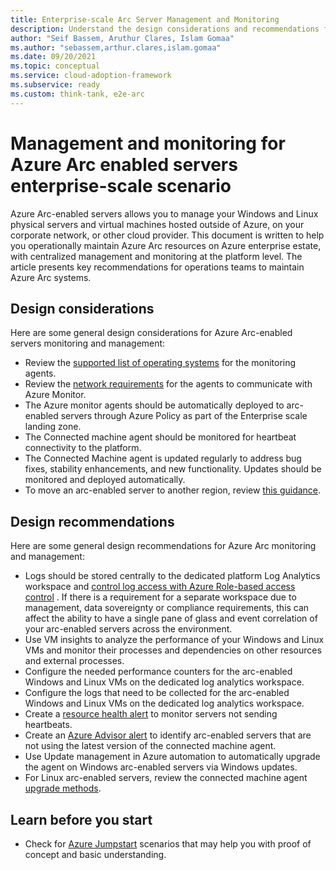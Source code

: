 ```yaml
---
title: Enterprise-scale Arc Server Management and Monitoring
description: Understand the design considerations and recommendations for management and monitoring of Arc enabled servers
author: "Seif Bassem, Aruthur Clares, Islam Gomaa"
ms.author: "sebassem,arthur.clares,islam.gomaa"
ms.date: 09/20/2021
ms.topic: conceptual
ms.service: cloud-adoption-framework
ms.subservice: ready
ms.custom: think-tank, e2e-arc
---
```


# Management and monitoring for Azure Arc enabled servers enterprise-scale scenario

Azure Arc-enabled servers allows you to manage your Windows and Linux physical servers and virtual machines hosted outside of Azure, on your corporate network, or other cloud provider.  This document is written to help you operationally maintain Azure Arc resources on Azure enterprise estate, with centralized management and monitoring at the platform level. The article presents key recommendations for operations teams to maintain Azure Arc systems.

## Design considerations

Here are some general design considerations for Azure Arc-enabled servers monitoring and management:

- Review the [supported list of operating systems](https://docs.microsoft.com/en-us/azure/azure-monitor/agents/agents-overview#supported-operating-systems) for the monitoring agents.
- Review the [network requirements](https://docs.microsoft.com/en-us/azure/azure-monitor/agents/log-analytics-agent#network-requirements) for the agents to communicate with Azure Monitor.
- The Azure monitor agents should be automatically deployed to arc-enabled servers through Azure Policy as part of the Enterprise scale landing zone.
- The Connected machine agent should be monitored for heartbeat connectivity to the platform.
- The Connected Machine agent is updated regularly to address bug fixes, stability enhancements, and new functionality. Updates should be monitored and deployed automatically.
- To move an arc-enabled server to another region, review [this guidance](https://docs.microsoft.com/en-us/azure/azure-arc/servers/manage-howto-migrate).

## Design recommendations

Here are some general design recommendations for Azure Arc monitoring and management:

- Logs should be stored centrally to the dedicated platform Log Analytics workspace and [control log access with Azure Role-based access control](https://docs.microsoft.com/en-us/azure/azure-monitor/platform/design-logs-deployment#access-control-overview) . If there is a requirement for a separate workspace due to management, data sovereignty or compliance requirements, this can affect the ability to have a single pane of glass and event correlation of your arc-enabled servers across the environment.
- Use VM insights to analyze the performance of your Windows and Linux VMs and monitor their processes and dependencies on other resources and external processes.
- Configure the needed performance counters for the arc-enabled Windows and Linux VMs on the dedicated log analytics workspace.
- Configure the logs that need to be collected for the arc-enabled Windows and Linux VMs on the dedicated log analytics workspace.
- Create a [resource health alert](https://docs.microsoft.com/en-us/azure/azure-arc/servers/plan-at-scale-deployment#phase-3-manage-and-operate) to monitor servers not sending heartbeats.
- Create an [Azure Advisor alert](https://docs.microsoft.com/en-us/azure/azure-arc/servers/plan-at-scale-deployment#phase-3-manage-and-operate) to identify arc-enabled servers that are not using the latest version of the connected machine agent.
- Use Update management in Azure automation to automatically upgrade the agent on Windows arc-enabled servers via Windows updates.
- For Linux arc-enabled servers, review the connected machine agent [upgrade methods](https://docs.microsoft.com/en-us/azure/azure-arc/servers/manage-agent#upgrading-agent).

## Learn before you start

- Check for [Azure Jumpstart](https://azurearcjumpstart.io/azure_arc_jumpstart/azure_arc_servers/) scenarios that may help you with proof of concept and basic understanding.
